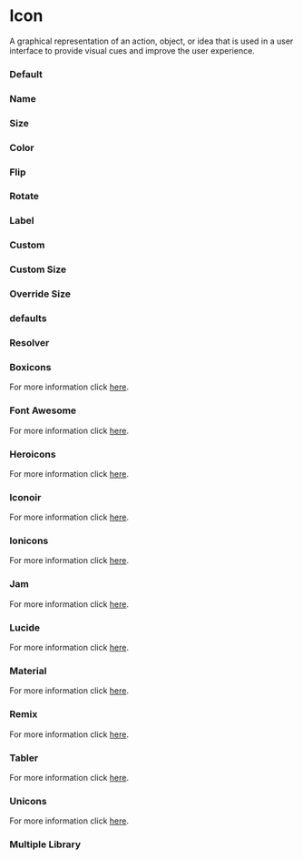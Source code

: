 # Icon

A graphical representation of an action, object, or idea that is used in a user interface to provide visual cues and improve the user experience.

<Playground />

<Usage />

<Api />

<GlobalConfig />

<Examples />

### Default

<Example value="default" />

### Name

<Example value="name" />

### Size

<Example value="size" />

### Color

<Example value="color" />

### Flip

<Example value="flip" />

### Rotate

<Example value="rotate" />

### Label

<Example value="label" />

### Custom

<Example value="custom" />

### Custom Size

<Example value="custom-size" />

### Override Size

<Example value="override-size" />

### defaults

<Example value="defaults" />

### Resolver

<Example value="resolver" />

### Boxicons

For more information click [here](https://boxicons.com).

<Example value="boxicons" />

### Font Awesome

For more information click [here](https://fontawesome.com).

<Example value="font-awesome" />

### Heroicons

For more information click [here](https://heroicons.com).

<Example value="heroicons" />

### Iconoir

For more information click [here](https://iconoir.com).

<Example value="iconoir" />

### Ionicons

For more information click [here](https://ionicons.com).

<Example value="ionicons" />

### Jam

For more information click [here](https://jam-icons.com).

<Example value="jam" />

### Lucide

For more information click [here](https://lucide.dev).

<Example value="lucide" />

### Material

For more information click [here](https://fonts.google.com/icons).

<Example value="material" />

### Remix

For more information click [here](https://remixicon.com).

<Example value="remix" />

### Tabler

For more information click [here](https://tabler-icons.io).

<Example value="tabler" />

### Unicons

For more information click [here](https://iconscout.com/unicons).

<Example value="unicons" />

### Multiple Library

<Example value="multiple-library" />

<LastModified />
